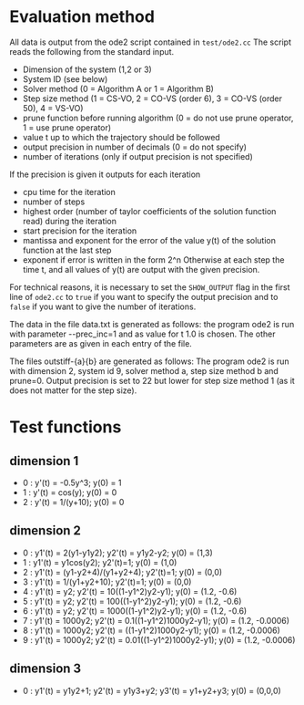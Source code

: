 # Evaluation method
All data is output from the ode2 script contained in `test/ode2.cc`
The script reads the following from the standard input.
- Dimension of the system (1,2 or 3)
- System ID (see below)
- Solver method (0 = Algorithm A or 1 = Algorithm B)
- Step size method (1 = CS-VO, 2 = CO-VS (order 6), 3 = CO-VS (order 50), 4 = VS-VO)
- prune function before running algorithm (0 = do not use prune operator, 1 = use prune operator)
- value t up to which the trajectory should be followed
- output precision in number of decimals (0 = do not specify)
- number of iterations (only if output precision is not specified) 

If the precision is given it outputs for each iteration 
- cpu time for the iteration
- number of steps 
- highest order (number of taylor coefficients of the solution function read) during the iteration
- start precision for the iteration
- mantissa and exponent for the error of the value y(t) of the solution function at the last step
- exponent if error is written in the form 2^n
Otherwise at each step the time t, and all values of y(t) are output with the given precision.

For technical reasons, it is necessary to set the `SHOW_OUTPUT` flag in the first line of `ode2.cc` to `true` if you want to specify the output precision and to `false` if you want to give the number of iterations. 

The data in the file data.txt is generated as follows:
the program ode2 is run with parameter --prec_inc=1 and as value for t 1.0 is chosen. 
The other parameters are as given in each entry of the file.

The files outstiff-{a}{b} are generated as follows:
The program ode2 is run with dimension 2, system id 9, solver method a, step size method b and prune=0.
Output precision is set to 22 but lower for step size method 1 (as it does not matter for the step size).

# Test functions
## dimension 1
- 0 : y'(t) = -0.5y^3; y(0) = 1
- 1 : y'(t) = cos(y); y(0) = 0
- 2 : y'(t) = 1/(y+10); y(0) = 0

## dimension 2
- 0 : y1'(t) = 2(y1-y1y2); y2'(t) = y1y2-y2; y(0) = (1,3)
- 1 : y1'(t) = y1cos(y2); y2'(t)=1; y(0) = (1,0)
- 2 : y1'(t) = (y1-y2+4)/(y1+y2+4); y2'(t)=1; y(0) = (0,0)
- 3 : y1'(t) = 1/(y1+y2+10); y2'(t)=1; y(0) = (0,0)
- 4 : y1'(t) = y2; y2'(t) = 10((1-y1^2)y2-y1); y(0) = (1.2, -0.6)
- 5 : y1'(t) = y2; y2'(t) = 100((1-y1^2)y2-y1); y(0) = (1.2, -0.6)
- 6 : y1'(t) = y2; y2'(t) = 1000((1-y1^2)y2-y1); y(0) = (1.2, -0.6)
- 7 : y1'(t) = 1000y2; y2'(t) = 0.1((1-y1^2)1000y2-y1); y(0) = (1.2, -0.0006)
- 8 : y1'(t) = 1000y2; y2'(t) = ((1-y1^2)1000y2-y1); y(0) = (1.2, -0.0006)
- 9 : y1'(t) = 1000y2; y2'(t) = 0.01((1-y1^2)1000y2-y1); y(0) = (1.2, -0.0006)

## dimension 3
- 0 : y1'(t) = y1y2+1; y2'(t) = y1y3+y2; y3'(t) = y1+y2+y3; y(0) = (0,0,0)
